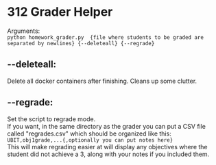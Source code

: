 # 312 Grader Helper
Arguments:  
```python homework_grader.py  {file where students to be graded are separated by newlines} {--deleteall} {--regrade}```

## --deleteall:
  Delete all docker containers after finishing. Cleans up some clutter.
## --regrade:
  Set the script to regrade mode.  
  If you want, in the same directory as the grader you can put a CSV file called "regrades.csv" which should be organized like this:  
  ```UBIT,obj1grade,...{,optionally you can put notes here}```  
  This will make regrading easier at will display any objectives where the student did not achieve a 3, along with your notes if you included them.
